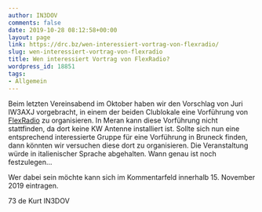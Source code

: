 ```yaml
---
author: IN3DOV
comments: false
date: 2019-10-28 08:12:58+00:00
layout: page
link: https://drc.bz/wen-interessiert-vortrag-von-flexradio/
slug: wen-interessiert-vortrag-von-flexradio
title: Wen interessiert Vortrag von FlexRadio?
wordpress_id: 18851
tags:
- Allgemein
---
```





Beim letzten Vereinsabend im Oktober haben wir den Vorschlag von Juri IW3AXJ vorgebracht, in einem der beiden Clublokale  eine Vorführung von [FlexRadio](http://www.flexradio.com) zu organisieren. In Meran kann diese Vorführung nicht stattfinden, da dort keine KW Antenne installiert ist. Sollte sich nun eine entsprechend interessierte Gruppe für eine Vorführung in Bruneck finden, dann könnten wir versuchen diese dort zu organisieren.  Die Veranstaltung würde in italienischer Sprache abgehalten. Wann genau ist noch festzulegen...







Wer dabei sein möchte kann sich im Kommentarfeld innerhalb 15. November 2019 eintragen. 







73 de Kurt IN3DOV



